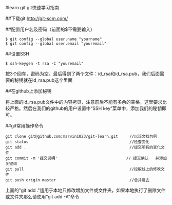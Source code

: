 #learn git
git快速学习指南

##下载git
http://git-scm.com/

##配置用户名及密码（前面的$不需要输入）

    $ git config --global user.name "yourname"
    $ git config --global user.email "youremail"

##设置SSH

    $ ssh-keygen -t rsa -C "youremail"
  
按3个回车，密码为空。最后得到了两个文件：id_rsa和id_rsa.pub，我们后面需要的秘钥就在id_rsa.pub这个里面

##在github上添加秘钥

将上面的id_rsa.pub文件中的内容拷贝，注意前后不能有多余的空格，这里要求比较严格。然后在我们的github的用户设置中“SSH key”菜单中，添加我们的秘钥即可。

##git常用操作命令

    git clone git@github.com:marvin1023/git-learn.git     //以该文档为例
    git status                                            //检查变化 
    git add .                                             //提交所有的变化文件
    git commit -m '提交说明'                              // 提交确认   并添加关键词
    git pull                                              //拉取线上的修改文件
    git push origin master                                //合并进去

上面的"git add ."适用于本地只修改增加文件或文件夹，如果本地执行了删除文件或文件夹那么请使用“git add -A”命令
